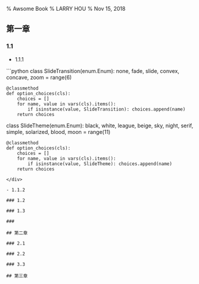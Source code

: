 % Awsome Book
% LARRY HOU
% Nov 15, 2018

## 第一章

### 1.1
- 1.1.1

<div class="fragment">
```python
class SlideTransition(enum.Enum):
    none, fade, slide, convex, concave, zoom = range(6)

    @classmethod
    def option_choices(cls):
        choices = []
        for name, value in vars(cls).items():
            if isinstance(value, SlideTransition): choices.append(name)
        return choices

class SlideTheme(enum.Enum):
    black, white, league, beige, sky, night, serif, simple, solarized, blood, moon = range(11)

    @classmethod
    def option_choices(cls):
        choices = []
        for name, value in vars(cls).items():
            if isinstance(value, SlideTheme): choices.append(name)
        return choices

```
</div>

- 1.1.2

### 1.2

### 1.3

### 

## 第二章

### 2.1

### 2.2

### 3.3

## 第三章

